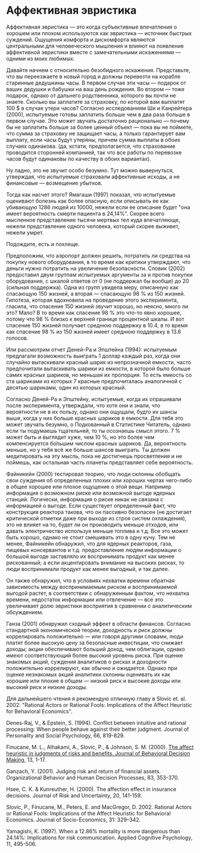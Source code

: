 # Аффективная эвристика
Аффективная эвристика — это когда субъективные впечатления о хорошем или плохом используются как эвристика — источник быстрых суждений. Ощущения комфорта и дискомфорта являются центральными для человеческого мышления и влияют на появление аффективной эвристики вместе с замечательными искажениями — одними из моих любимых.

Давайте начнем с относительно безобидного искажения. Представьте, что вы переезжаете в новый город и должны перевезти на корабле старинные дедушкины часы. В первом случае эти часы — подарок от ваших дедушки и бабушки на ваш день рождения. Во втором — тоже подарок, однако от дальнего родственника, которого вы почти не знаете. Сколько вы заплатите за страховку, по которой вам выплатят 100 $ в случае утери часов? Согласно исследованиям Ши и Канрейтера (2000), испытуемые готовы заплатить больше чем в два раза больше в первом случае. Это может звучать достаточно рационально — почему бы не заплатить больше за более ценный объект — пока вы не поймете, что сумма за страховку не защищает часы, а только гарантирует вам выплату, если часы будут утеряны, причем сумма выплаты в обоих случаях одинакова. (да, кстати, предполагается, что страхование проводится сторонней компанией, так что все работы по перевозке часов будут одинаковы по качеству в обоих вариантах).

Ну ладно, это не звучит особо безумно. Тут можно вывернуться, утверждая, что испытуемые страховали аффективные исходы, а не финансовые — возмещение убытков.

Тогда как насчет этого? Ямагаши (1997) показал, что испытуемые оценивают болезнь как более опасную, если описывать ее как убивающую 1286 людей из 10000, нежели если ее описание будет "она имеет вероятность смерти пациента в 24,14%". Скорее всего мысленное представление тысячи мертвых тел куда впечатляюще, нежели представление одного человека, который скорее выживет, нежели умрет.

Подождите, есть и похлеще.

Предположим, что аэропорт должен решить, потратить ли средства на покупку нового оборудования, в то время как критики утверждают, что деньги нужно потратить на увеличение безопасности. Словик (2002) предоставил двум группам испытуемых аргументы за и против покупки оборудования, с шкалой ответов от 0 (не поддержал бы вообще) до 20 (сильная поддержка). Одна из групп увидела меру, описанную как спасающую 150 жизней, а вторая — спасающую 98 % из 150 жизней. Гипотеза, которая вдохновила на проведение этого эксперимента, гласила, что спасение 150 жизней звучит хорошо, но неясно, много ли это? Мало? В то время как спасение 98 % это что-то явно хорошее, потому что 98 % близко к верхней границе процентной шкалы. И вот спасение 150 жизней получает среднюю поддержку в 10.4, в то время как спасение 98 % из 150 жизней имеет среднюю поддержку в 13.6 голосов.

Или рассмотрим отчет Деней-Ра и Эпштейна (1994): испытуемым предлагали возможность выиграть 1 доллар каждый раз, когда они случайно вытаскивали красный шарик из непрозначной емкости, часто предпочитали вытаскивать шарики из емкости, в которой было больше самих красных шариков, но меньшая их пропорция. То есть емкость со ста шариками из которых 7 красные предпочиталась аналогичной с десятью шариками, один из которых красный.

Согласно Деней-Ра и Эпштейну, испытуемые, когда их опрашивали после эксперимента, утверждали, что хотя они и знали, что вероятности не в их пользу, однако они ощущали, будто их шансы выше, когда у них больше красных шариков в емкости. Для тебя это может звучать безумно, о Подкованный в Статистике Читатель, однако если ты подумаешь тщательней, то ты осознаешь смысл этого. 7 % может быть и выглядит хуже, чем 10 %, но это более чем компенсируется бо́льшим числом красных шариков. Да, вероятность меньше, но у тебя всё же больше шансов выиграть. Ты должен медитировать на эту мысль, пока не достигнешь просветления и не поймешь, как остальная часть планеты представляет себе вероятность.

Файникейн (2000) тестировал теорию, что люди склонны обобщать свои суждения об определенных плохих или хороших чертах чего-либо в общее хорошее или плохое ощущение о этой вещи. Например информация о возможном риске или возможной выгоде ядерных станций. Логически, информация о риске никак не связана с информацией о выгоде. Если существует определенный факт, что конструкция реактора такова, что он пассивно безопасен (не достигает критической отметки даже при выходе из строя систем охлаждения), это не влияет на то, будет ли он производить меньше отходов, или давать электричество используя меньше топлива и т.д. Все это может быть хорошо, однако не стоит смешивать это в одну кучу. Тем не менее, Файникейн обнаружил, что для ядерных реакторов, газа, пищевых консервантов и т.д. предоставление людям информации о большой выгоде заставляло их воспринимать продукт как менее рискованный; а если акцентировать внимание на высоких рисках, то люди воспринимали продукт как менее выгодный, и так далее.

Он также обнаружил, что в условиях нехватки времени обратная зависимость между воспринимаемым риском и воспринимаемой выгодой растет, в соответствии с обнаруженным фактом, что нехватка времени, недостаток информации или отвлечение — все это увеличивает долю эвристики восприятия в сравнении с аналитическим обсуждением.

Ганза (2001) обнаружил сходный эффект в области финансов. Согласно стандартной экономической теории, доходность и риск должны коррелировать положительно — или говоря другими словами, люди платят более высокую цену за безопасные инвестиции, что снижает доходы; акции обеспечивают больший доход, чем облигации, однако имеют соответствующий более высокий уровень риска. При оценке знакомых акций, суждения аналитиков о рисках и доходности положительно коррелируют, как обычно и ожидается. Однако при оценке незнакомых акций аналитики склонны оценивать их как хорошие или плохие в общем — низкий риск и высокие доходы или высокий риск и низкие доходы.

Для дальнейшего чтения я рекомендую отличную главу в Slovic et. al. 2002: "Rational Actors or Rational Fools: Implications of the Affect Heuristic for Behavioral Economics".

Denes-Raj, V., & Epstein, S. (1994). Conflict between intuitive and rational processing: When people behave against their better judgment. Journal of Personality and Social Psychology, 66, 819-829.

Finucane, M. L., Alhakami, A., Slovic, P., & Johnson, S. M. (2000). [The affect heuristic in judgments of risks and benefits. Journal of Behavioral Decision Making](http://www-abc.mpib-berlin.mpg.de/users/r20/finucane00_the_affect_heuristic.pdf), 13, 1-17.

Ganzach, Y. (2001). Judging risk and return of financial assets. Organizational Behavior and Human Decision Processes, 83, 353-370.

Hsee, C. K. & Kunreuther, H. (2000). The affection effect in insurance decisions. Journal of Risk and Uncertainty, 20, 141-159.

Slovic, P., Finucane, M., Peters, E. and MacGregor, D. 2002. Rational Actors or Rational Fools: Implications of the Affect Heuristic for Behavioral Economics.  Journal of Socio-Economics, 31: 329–342.

Yamagishi, K. (1997). When a 12.86% mortality is more dangerous than 24.14%:  Implications for risk communication. Applied Cognitive Psychology, 11, 495-506.